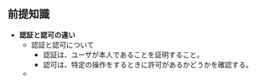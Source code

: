 ## 前提知識
- **認証と認可の違い**
	- 認証と認可について
		- 認証は、ユーザが本人であることを証明すること。
		- 認可は、特定の操作をするときに許可があるかどうかを確認する。
	- 